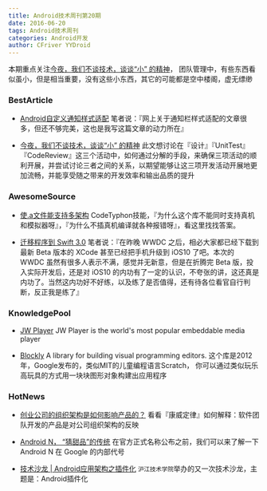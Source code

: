 ```yaml
---
title: Android技术周刊第20期
date: 2016-06-20
tags: Android技术周刊
categories: Android开发
author: CFriver YYDroid
---
```


本期重点关注[今夜，我们不谈技术，谈谈“小” 的精神](https://mp.weixin.qq.com/s?__biz=MzAxMzYyNDkyNA==&mid=2651332092&idx=1&sn=b579e0e900508bce4afca10dadacbc0b&scene=1&srcid=0617SloptCVChGhEDlfvoYvu&key=18e81ac7415f67c413b05fac08cd063f1c2f1a0e03cfc980d9981d30d8c3cb95d152ec68096b4ebd848479409c95c65e&ascene=0&uin=MjM2NDM0ODgyMA%3D%3D)， 团队管理中，有些东西看似虽小，但是相当重要，没有这些小东西，其它的可能都是空中楼阁，虚无缥缈

<!-- more -->

### BestArticle
- [Android自定义通知样式适配](http://www.jianshu.com/p/426d85f34561)  笔者说：『网上关于通知栏样式适配的文章很多，但还不够完美，这也是我写这篇文章的动力所在』

- [今夜，我们不谈技术，谈谈“小” 的精神](https://mp.weixin.qq.com/s?__biz=MzAxMzYyNDkyNA==&mid=2651332092&idx=1&sn=b579e0e900508bce4afca10dadacbc0b&scene=1&srcid=0617SloptCVChGhEDlfvoYvu&key=18e81ac7415f67c413b05fac08cd063f1c2f1a0e03cfc980d9981d30d8c3cb95d152ec68096b4ebd848479409c95c65e&ascene=0&uin=MjM2NDM0ODgyMA%3D%3D)  此文想讨论在『设计』『UnitTest』『CodeReview』这三个活动中，如何通过分解的手段，来确保三项活动的顺利开展，并尝试讨论三者之间的关系，以期望能够让这三项开发活动开展地更加流畅，并能享受随之带来的开发效率和输出品质的提升

### AwesomeSource
- [使.a文件能支持多架构](http://mp.weixin.qq.com/s?__biz=MzIwNTIzMjIxMQ==&mid=2651426003&idx=1&sn=781cdae81e2c0d2932c490e3e5b825d3&scene=4#wechat_redirect) CodeTyphon技能，『为什么这个库不能同时支持真机和模拟器呀』，『为什么不插真机编译就各种报错呀』，看这里找找答案。

- [迁移程序到 Swift 3.0](http://www.jianshu.com/p/198405c1c467) 笔者说：『在昨晚 WWDC 之后，相必大家都已经下载到最新 Beta 版本的 XCode 甚至已经把手机升级到 iOS10 了吧。本次的 WWDC 虽然有很多人表示不满，感觉并无新意，但是在折腾完 Beta 版，投入实际开发后，还是对 iOS10 的内功有了一定的认识，不夸张的讲，这还真是内功了。当然这内功好不好练，以及练了是否值得，还有待各位看官自行判断，反正我是练了』

### KnowledgePool
- [JW Player](https://github.com/jwplayer/jwplayer) JW Player is the world's most popular embeddable media player

- [Blockly](https://developers.google.com/blockly/) A library for building visual programming editors. 这个库是2012年，Google发布的，类似MIT的儿童编程语言Scratch， 你可以通过类似玩乐高玩具的方式用一块块图形对象构建出应用程序

### HotNews
- [创业公司的组织架构是如何影响产品的？](http://36kr.com/p/5047839.html) 看看『康威定律』如何解释：软件团队开发的产品是对公司组织架构的反映

- [Android N， “猜甜品”的传统](http://www.ifanr.com/634217) 在官方正式名称公布之前，我们可以来了解一下 Android N 在 Google 的内部代号

- [技术沙龙 | Android应用架构之插件化](https://mp.weixin.qq.com/s?__biz=MzI1MTE2NTE1Ng==&mid=502031814&idx=1&sn=af87a4fff879c5651b6e0295d5286d61&scene=1&srcid=0613C69Dk8KN4RIN9P7TDt6P&key=18e81ac7415f67c43ff35cd6a90468a0f6af2c210d8179cadada42ad16d3990d2135afee647ff24b40b5c62546150664&ascene=0&uin=MjM2NDM0ODgyMA%3D%3D)  ``沪江技术学院``举办的又一次技术沙龙，主题是：Android插件化